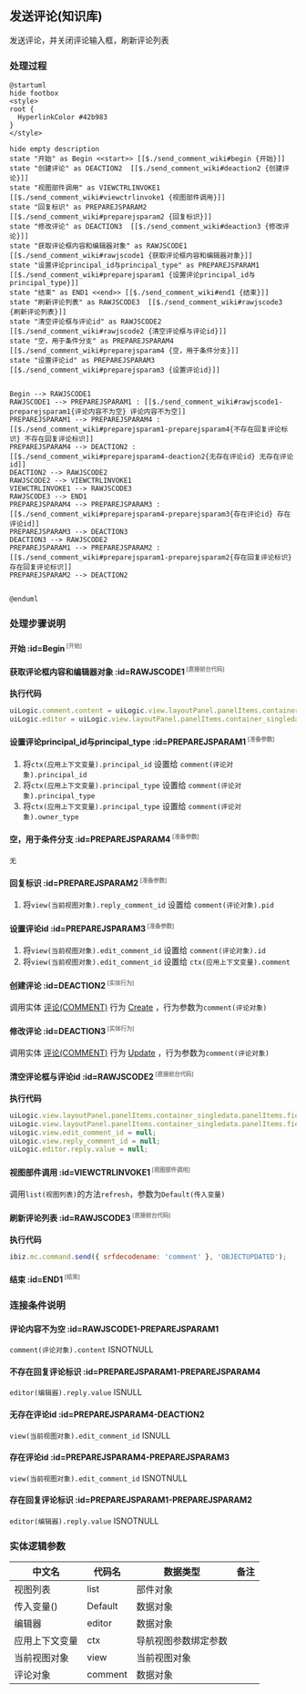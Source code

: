 ## 发送评论(知识库) <!-- {docsify-ignore-all} -->

   发送评论，并关闭评论输入框，刷新评论列表

### 处理过程

```plantuml
@startuml
hide footbox
<style>
root {
  HyperlinkColor #42b983
}
</style>

hide empty description
state "开始" as Begin <<start>> [[$./send_comment_wiki#begin {开始}]]
state "创建评论" as DEACTION2  [[$./send_comment_wiki#deaction2 {创建评论}]]
state "视图部件调用" as VIEWCTRLINVOKE1  [[$./send_comment_wiki#viewctrlinvoke1 {视图部件调用}]]
state "回复标识" as PREPAREJSPARAM2  [[$./send_comment_wiki#preparejsparam2 {回复标识}]]
state "修改评论" as DEACTION3  [[$./send_comment_wiki#deaction3 {修改评论}]]
state "获取评论框内容和编辑器对象" as RAWJSCODE1  [[$./send_comment_wiki#rawjscode1 {获取评论框内容和编辑器对象}]]
state "设置评论principal_id与principal_type" as PREPAREJSPARAM1  [[$./send_comment_wiki#preparejsparam1 {设置评论principal_id与principal_type}]]
state "结束" as END1 <<end>> [[$./send_comment_wiki#end1 {结束}]]
state "刷新评论列表" as RAWJSCODE3  [[$./send_comment_wiki#rawjscode3 {刷新评论列表}]]
state "清空评论框与评论id" as RAWJSCODE2  [[$./send_comment_wiki#rawjscode2 {清空评论框与评论id}]]
state "空，用于条件分支" as PREPAREJSPARAM4  [[$./send_comment_wiki#preparejsparam4 {空，用于条件分支}]]
state "设置评论id" as PREPAREJSPARAM3  [[$./send_comment_wiki#preparejsparam3 {设置评论id}]]


Begin --> RAWJSCODE1
RAWJSCODE1 --> PREPAREJSPARAM1 : [[$./send_comment_wiki#rawjscode1-preparejsparam1{评论内容不为空} 评论内容不为空]]
PREPAREJSPARAM1 --> PREPAREJSPARAM4 : [[$./send_comment_wiki#preparejsparam1-preparejsparam4{不存在回复评论标识} 不存在回复评论标识]]
PREPAREJSPARAM4 --> DEACTION2 : [[$./send_comment_wiki#preparejsparam4-deaction2{无存在评论id} 无存在评论id]]
DEACTION2 --> RAWJSCODE2
RAWJSCODE2 --> VIEWCTRLINVOKE1
VIEWCTRLINVOKE1 --> RAWJSCODE3
RAWJSCODE3 --> END1
PREPAREJSPARAM4 --> PREPAREJSPARAM3 : [[$./send_comment_wiki#preparejsparam4-preparejsparam3{存在评论id} 存在评论id]]
PREPAREJSPARAM3 --> DEACTION3
DEACTION3 --> RAWJSCODE2
PREPAREJSPARAM1 --> PREPAREJSPARAM2 : [[$./send_comment_wiki#preparejsparam1-preparejsparam2{存在回复评论标识} 存在回复评论标识]]
PREPAREJSPARAM2 --> DEACTION2


@enduml
```


### 处理步骤说明

#### 开始 :id=Begin<sup class="footnote-symbol"> <font color=gray size=1>[开始]</font></sup>




#### 获取评论框内容和编辑器对象 :id=RAWJSCODE1<sup class="footnote-symbol"> <font color=gray size=1>[直接前台代码]</font></sup>



<p class="panel-title"><b>执行代码</b></p>

```javascript
uiLogic.comment.content = uiLogic.view.layoutPanel.panelItems.container_singledata.panelItems.field_textbox.value;
uiLogic.editor = uiLogic.view.layoutPanel.panelItems.container_singledata.panelItems.field_textbox.editor
```

#### 设置评论principal_id与principal_type :id=PREPAREJSPARAM1<sup class="footnote-symbol"> <font color=gray size=1>[准备参数]</font></sup>



1. 将`ctx(应用上下文变量).principal_id` 设置给  `comment(评论对象).principal_id`
2. 将`ctx(应用上下文变量).principal_type` 设置给  `comment(评论对象).principal_type`
3. 将`ctx(应用上下文变量).principal_type` 设置给  `comment(评论对象).owner_type`

#### 空，用于条件分支 :id=PREPAREJSPARAM4<sup class="footnote-symbol"> <font color=gray size=1>[准备参数]</font></sup>




    无

#### 回复标识 :id=PREPAREJSPARAM2<sup class="footnote-symbol"> <font color=gray size=1>[准备参数]</font></sup>



1. 将`view(当前视图对象).reply_comment_id` 设置给  `comment(评论对象).pid`

#### 设置评论id :id=PREPAREJSPARAM3<sup class="footnote-symbol"> <font color=gray size=1>[准备参数]</font></sup>



1. 将`view(当前视图对象).edit_comment_id` 设置给  `comment(评论对象).id`
2. 将`view(当前视图对象).edit_comment_id` 设置给  `ctx(应用上下文变量).comment`

#### 创建评论 :id=DEACTION2<sup class="footnote-symbol"> <font color=gray size=1>[实体行为]</font></sup>



调用实体 [评论(COMMENT)](module/Base/comment.md) 行为 [Create](module/Base/comment#行为) ，行为参数为`comment(评论对象)`

#### 修改评论 :id=DEACTION3<sup class="footnote-symbol"> <font color=gray size=1>[实体行为]</font></sup>



调用实体 [评论(COMMENT)](module/Base/comment.md) 行为 [Update](module/Base/comment#行为) ，行为参数为`comment(评论对象)`

#### 清空评论框与评论id :id=RAWJSCODE2<sup class="footnote-symbol"> <font color=gray size=1>[直接前台代码]</font></sup>



<p class="panel-title"><b>执行代码</b></p>

```javascript
uiLogic.view.layoutPanel.panelItems.container_singledata.panelItems.field_textbox.value = '';
uiLogic.view.layoutPanel.panelItems.container_singledata.panelItems.field_textbox.data.field_textbox = '';
uiLogic.view.edit_comment_id = null;
uiLogic.view.reply_comment_id = null;
uiLogic.editor.reply.value = null;
```

#### 视图部件调用 :id=VIEWCTRLINVOKE1<sup class="footnote-symbol"> <font color=gray size=1>[视图部件调用]</font></sup>



调用`list(视图列表)`的方法`refresh`，参数为`Default(传入变量)`
#### 刷新评论列表 :id=RAWJSCODE3<sup class="footnote-symbol"> <font color=gray size=1>[直接前台代码]</font></sup>



<p class="panel-title"><b>执行代码</b></p>

```javascript
ibiz.mc.command.send({ srfdecodename: 'comment' }, 'OBJECTUPDATED');
```

#### 结束 :id=END1<sup class="footnote-symbol"> <font color=gray size=1>[结束]</font></sup>




### 连接条件说明
#### 评论内容不为空 :id=RAWJSCODE1-PREPAREJSPARAM1

```comment(评论对象).content``` ISNOTNULL
#### 不存在回复评论标识 :id=PREPAREJSPARAM1-PREPAREJSPARAM4

```editor(编辑器).reply.value``` ISNULL
#### 无存在评论id :id=PREPAREJSPARAM4-DEACTION2

```view(当前视图对象).edit_comment_id``` ISNULL
#### 存在评论id :id=PREPAREJSPARAM4-PREPAREJSPARAM3

```view(当前视图对象).edit_comment_id``` ISNOTNULL
#### 存在回复评论标识 :id=PREPAREJSPARAM1-PREPAREJSPARAM2

```editor(编辑器).reply.value``` ISNOTNULL


### 实体逻辑参数

|    中文名   |    代码名    |  数据类型      |备注 |
| --------| --------| --------  | --------   |
|视图列表|list|部件对象||
|传入变量(<i class="fa fa-check"/></i>)|Default|数据对象||
|编辑器|editor|数据对象||
|应用上下文变量|ctx|导航视图参数绑定参数||
|当前视图对象|view|当前视图对象||
|评论对象|comment|数据对象||
